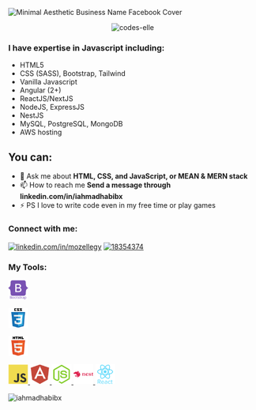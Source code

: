 
![Minimal Aesthetic Business Name Facebook Cover](https://c.tenor.com/f4eKzaPOZUYAAAAd/rz-ds-project.gif)

<p align="center"> <img src="https://komarev.com/ghpvc/?username=iahmadhabibx&label=Profile%20views&color=0e75b6&style=flat" alt="codes-elle" /> </p>

### I have expertise in Javascript including:
- HTML5
- CSS (SASS), Bootstrap, Tailwind
- Vanilla Javascript
- Angular (2+)
- ReactJS/NextJS
- NodeJS, ExpressJS
- NestJS
- MySQL, PostgreSQL, MongoDB
- AWS hosting


## You can:
- 💬 Ask me about **HTML, CSS, and JavaScript, or MEAN & MERN stack**
- 📫 How to reach me **Send a message through linkedin.com/in/iahmadhabibx**
- ⚡  PS I love to write code even in my free time or play games

<h3 align="left">Connect with me:</h3>
<p align="left">

<a href="https://linkedin.com/in/linkedin.com/in/iahmadhabibx" target="blank"><img align="center" src="https://raw.githubusercontent.com/rahuldkjain/github-profile-readme-generator/master/src/images/icons/Social/linked-in-alt.svg" alt="linkedin.com/in/mozellegy" height="30" width="40" /></a>
<a href="https://stackoverflow.com/users/12515963/ahmad-habib" target="blank"><img align="center" src="https://raw.githubusercontent.com/rahuldkjain/github-profile-readme-generator/master/src/images/icons/Social/stack-overflow.svg" alt="18354374" height="30" width="40" /></a>
</p>

<h3 align="left">My Tools:</h3>
<p align="left"> 
<a href="https://getbootstrap.com" target="_blank" rel="noreferrer"> 
<img src="https://raw.githubusercontent.com/devicons/devicon/master/icons/bootstrap/bootstrap-plain-wordmark.svg" alt="bootstrap" width="40" height="40"/> </a> 

<a href="https://www.w3schools.com/css/" target="_blank" rel="noreferrer"> <img src="https://raw.githubusercontent.com/devicons/devicon/master/icons/css3/css3-original-wordmark.svg" alt="css3" width="40" height="40"/> </a> 

<a href="https://www.w3.org/html/" target="_blank" rel="noreferrer"> <img src="https://raw.githubusercontent.com/devicons/devicon/master/icons/html5/html5-original-wordmark.svg" alt="html5" width="40" height="40"/> </a> 

<a href="https://developer.mozilla.org/en-US/docs/Web/JavaScript" target="_blank" rel="noreferrer"> <img src="https://raw.githubusercontent.com/devicons/devicon/master/icons/javascript/javascript-original.svg" alt="javascript" width="40" height="40"/> </a><a href="https://angular.io/" target="_blank" rel="noreferrer"> <img src="https://raw.githubusercontent.com/devicons/devicon/master/icons/angularjs/angularjs-plain.svg" alt="Angular" width="40" height="40"/> </a> <a href="https://nodejs.org/en/" target="_blank" rel="noreferrer"> <img src="https://raw.githubusercontent.com/devicons/devicon/master/icons/nodejs/nodejs-plain.svg" alt="NodeJS" width="40" height="40"/> </a> <a href="https://nestjs.com/" target="_blank" rel="noreferrer"> <img src="https://raw.githubusercontent.com/devicons/devicon/master/icons/nestjs/nestjs-plain-wordmark.svg" alt="NestJS" width="40" height="40"/> </a> <a href="https://reactjs.org/" target="_blank" rel="noreferrer"> <img src="https://raw.githubusercontent.com/devicons/devicon/master/icons/react/react-original-wordmark.svg" alt="NestJS" width="40" height="40"/> </a> 

</p>

<p><img align="center" src="https://github-readme-stats.vercel.app/api/top-langs?username=iahmadhabibx&show_icons=true&locale=en&layout=compact" alt="iahmadhabibx" /></p>
